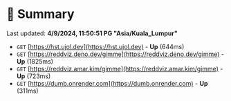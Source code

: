 # 📖 Summary
Last updated: **4/9/2024, 11:50:51 PG "Asia/Kuala_Lumpur"**

- `GET` [https://hst.ujol.dev](https://hst.ujol.dev) - **Up** (644ms)
- `GET` [https://reddviz.deno.dev/gimme](https://reddviz.deno.dev/gimme) - **Up** (1825ms)
- `GET` [https://reddviz.amar.kim/gimme](https://reddviz.amar.kim/gimme) - **Up** (723ms)
- `GET` [https://dumb.onrender.com](https://dumb.onrender.com) - **Up** (311ms)
